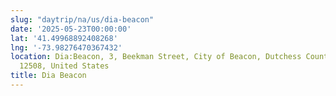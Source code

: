 ```yaml
---
slug: "daytrip/na/us/dia-beacon"
date: '2025-05-23T00:00:00'
lat: '41.49968892408268'
lng: '-73.98276470367432'
location: Dia:Beacon, 3, Beekman Street, City of Beacon, Dutchess County, New York,
  12508, United States
title: Dia Beacon
---
```



